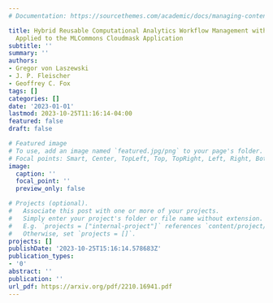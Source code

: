 ```yaml
---
# Documentation: https://sourcethemes.com/academic/docs/managing-content/

title: Hybrid Reusable Computational Analytics Workflow Management with Cloudmesh
  Applied to the MLCommons Cloudmask Application
subtitle: ''
summary: ''
authors:
- Gregor von Laszewski
- J. P. Fleischer
- Geoffrey C. Fox
tags: []
categories: []
date: '2023-01-01'
lastmod: 2023-10-25T11:16:14-04:00
featured: false
draft: false

# Featured image
# To use, add an image named `featured.jpg/png` to your page's folder.
# Focal points: Smart, Center, TopLeft, Top, TopRight, Left, Right, BottomLeft, Bottom, BottomRight.
image:
  caption: ''
  focal_point: ''
  preview_only: false

# Projects (optional).
#   Associate this post with one or more of your projects.
#   Simply enter your project's folder or file name without extension.
#   E.g. `projects = ["internal-project"]` references `content/project/deep-learning/index.md`.
#   Otherwise, set `projects = []`.
projects: []
publishDate: '2023-10-25T15:16:14.578683Z'
publication_types:
- '0'
abstract: ''
publication: ''
url_pdf: https://arxiv.org/pdf/2210.16941.pdf
---
```

